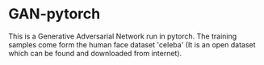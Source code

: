 # GAN-pytorch

This is a Generative Adversarial Network run in pytorch.
The training samples come form the human face dataset 'celeba' (It is an open dataset which can be found and downloaded from internet).
